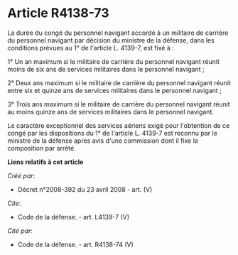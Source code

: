 # Article R4138-73

La durée du congé du personnel navigant accordé à un militaire de carrière du personnel navigant par décision du ministre de
la défense, dans les conditions prévues au 1° de l'article L. 4139-7, est fixé à : 

1° Un an maximum si le militaire de carrière du personnel navigant réunit moins de six ans de services militaires dans le
personnel navigant ; 

2° Deux ans maximum si le militaire de carrière du personnel navigant réunit entre six et quinze ans de services militaires
dans le personnel navigant ; 

3° Trois ans maximum si le militaire de carrière du personnel navigant réunit au moins quinze ans de services militaires dans
le personnel navigant. 

Le caractère exceptionnel des services aériens exigé pour l'obtention de ce congé par les dispositions du 1° de l'article L.
4139-7 est reconnu par le ministre de la défense après avis d'une commission dont il fixe la composition par arrêté.

**Liens relatifs à cet article**

_Créé par_:

  - Décret n°2008-392 du 23 avril 2008 - art. (V)

_Cite_:

  - Code de la défense. - art. L4139-7 (V)

_Cité par_:

  - Code de la défense. - art. R4138-74 (V)
